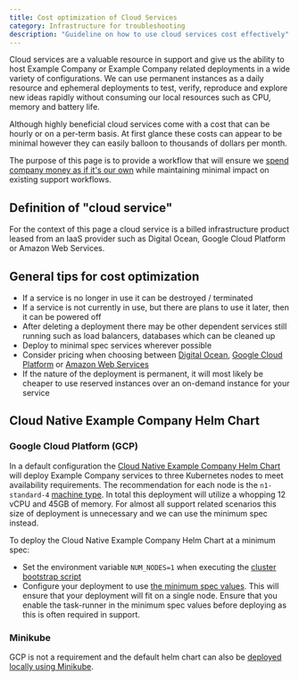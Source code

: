 ```yaml
---
title: Cost optimization of Cloud Services
category: Infrastructure for troubleshooting
description: "Guideline on how to use cloud services cost effectively"
---
```


Cloud services are a valuable resource in support and give us the ability to host Example Company or Example Company related deployments in a wide variety of configurations.  We can use permanent instances as a daily resource and ephemeral deployments to test, verify, reproduce and explore new ideas rapidly without consuming our local resources such as CPU, memory and battery life.

Although highly beneficial cloud services come with a cost that can be hourly or on a per-term basis.  At first glance these costs can appear to be minimal however they can easily balloon to thousands of dollars per month.

The purpose of this page is to provide a workflow that will ensure we [spend company money as if it's our own](/handbook/finance/spending-company-money/#guidelines) while maintaining minimal impact on existing support workflows.

## Definition of "cloud service"

For the context of this page a cloud service is a billed infrastructure product leased from an IaaS provider such as Digital Ocean, Google Cloud Platform or Amazon Web Services.

## General tips for cost optimization

- If a service is no longer in use it can be destroyed / terminated
- If a service is not currently in use, but there are plans to use it later, then it can be powered off
- After deleting a deployment there may be other dependent services still running such as load balancers, databases which can be cleaned up
- Deploy to minimal spec services wherever possible
- Consider pricing when choosing between [Digital Ocean](https://www.digitalocean.com/pricing/), [Google Cloud Platform](https://cloud.google.com/pricing) or [Amazon Web Services](https://aws.amazon.com/pricing/)
- If the nature of the deployment is permanent, it will most likely be cheaper to use reserved instances over an on-demand instance for your service

## Cloud Native Example Company Helm Chart

### Google Cloud Platform (GCP)

In a default configuration the [Cloud Native Example Company Helm Chart](https://example_company.com/example_company-org/charts/example_company/-/tree/master) will deploy Example Company services to three Kubernetes nodes to meet availability requirements.  The recommendation for each node is the `n1-standard-4` [machine type](https://cloud.google.com/compute/docs/machine-types).  In total this deployment will utilize a whopping 12 vCPU and 45GB of memory.  For almost all support related scenarios this size of deployment is unnecessary and we can use the minimum spec instead.

To deploy the Cloud Native Example Company Helm Chart at a minimum spec:

- Set the environment variable `NUM_NODES=1` when executing the [cluster bootstrap script](https://docs.example_company.com/charts/installation/cloud/gke.html#scripted-cluster-creation)
- Configure your deployment to use [the minimum spec values](https://example_company.com/example_company-org/charts/example_company/-/blob/master/examples/values-gke-minimum.yaml).  This will ensure that your deployment will fit on a single node.  Ensure that you enable the task-runner in the minimum spec values before deploying as this is often required in support.

### Minikube

GCP is not a requirement and the default helm chart can also be [deployed locally using Minikube](https://docs.example_company.com/charts/development/minikube).

